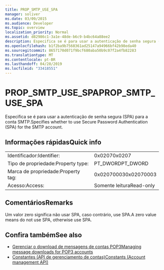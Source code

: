 ```yaml
---
title: PROP_SMTP_USE_SPA
manager: soliver
ms.date: 03/09/2015
ms.audience: Developer
ms.topic: overview
localization_priority: Normal
ms.assetid: d82986c1-3a1e-48de-b6c9-b4bc64a88ee2
description: Especifica se é para usar a autenticação de senha segura (SPA) para a conta SMTP.
ms.openlocfilehash: b1f2ba9b7568361ad25147a94966bf42b98eda40
ms.sourcegitcommit: 8657170d071f9bcf680aba50b9c07f2a4fb82283
ms.translationtype: MT
ms.contentlocale: pt-BR
ms.lasthandoff: 04/28/2019
ms.locfileid: "33418551"
---
```

# <a name="propsmtpusespa"></a><span data-ttu-id="49e20-103">PROP_SMTP_USE_SPA</span><span class="sxs-lookup"><span data-stu-id="49e20-103">PROP_SMTP_USE_SPA</span></span>

<span data-ttu-id="49e20-104">Especifica se é para usar a autenticação de senha segura (SPA) para a conta SMTP.</span><span class="sxs-lookup"><span data-stu-id="49e20-104">Specifies whether to use Secure Password Authentication (SPA) for the SMTP account.</span></span>
  
## <a name="quick-info"></a><span data-ttu-id="49e20-105">Informações rápidas</span><span class="sxs-lookup"><span data-stu-id="49e20-105">Quick info</span></span>

|||
|:-----|:-----|
|<span data-ttu-id="49e20-106">Identificador:</span><span class="sxs-lookup"><span data-stu-id="49e20-106">Identifier:</span></span>  <br/> |<span data-ttu-id="49e20-107">0x0207</span><span class="sxs-lookup"><span data-stu-id="49e20-107">0x0207</span></span>  <br/> |
|<span data-ttu-id="49e20-108">Tipo de propriedade:</span><span class="sxs-lookup"><span data-stu-id="49e20-108">Property type:</span></span>  <br/> |<span data-ttu-id="49e20-109">PT_DWORD</span><span class="sxs-lookup"><span data-stu-id="49e20-109">PT_DWORD</span></span>  <br/> |
|<span data-ttu-id="49e20-110">Marca de propriedade:</span><span class="sxs-lookup"><span data-stu-id="49e20-110">Property tag:</span></span>  <br/> |<span data-ttu-id="49e20-111">0x02070003</span><span class="sxs-lookup"><span data-stu-id="49e20-111">0x02070003</span></span>  <br/> |
|<span data-ttu-id="49e20-112">Acesso:</span><span class="sxs-lookup"><span data-stu-id="49e20-112">Access:</span></span>  <br/> |<span data-ttu-id="49e20-113">Somente leitura</span><span class="sxs-lookup"><span data-stu-id="49e20-113">Read-only</span></span>  <br/> |
   
## <a name="remarks"></a><span data-ttu-id="49e20-114">Comentários</span><span class="sxs-lookup"><span data-stu-id="49e20-114">Remarks</span></span>

<span data-ttu-id="49e20-115">Um valor zero significa não usar SPA, caso contrário, use SPA.</span><span class="sxs-lookup"><span data-stu-id="49e20-115">A zero value means do not use SPA, otherwise use SPA.</span></span>
  
## <a name="see-also"></a><span data-ttu-id="49e20-116">Confira também</span><span class="sxs-lookup"><span data-stu-id="49e20-116">See also</span></span>

- [<span data-ttu-id="49e20-117">Gerenciar o download de mensagens de contas POP3</span><span class="sxs-lookup"><span data-stu-id="49e20-117">Managing message downloads for POP3 accounts</span></span>](managing-message-downloads-for-pop3-accounts.md)
- [<span data-ttu-id="49e20-118">Constantes (API de gerenciamento de contas)</span><span class="sxs-lookup"><span data-stu-id="49e20-118">Constants (Account management API)</span></span>](constants-account-management-api.md)

